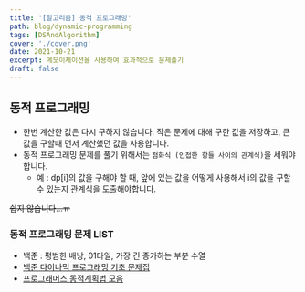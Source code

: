 ```yaml
---
title: '[알고리즘] 동적 프로그래밍'
path: blog/dynamic-programming
tags: [DSAndAlgorithm]
cover: './cover.png'
date: 2021-10-21
excerpt: 메모이제이션을 사용하여 효과적으로 문제풀기
draft: false
---
```


## 동적 프로그래밍

- 한번 계산한 값은 다시 구하지 않습니다. 작은 문제에 대해 구한 값을 저장하고, 큰 값을 구할때 먼저 계산했던 값을 사용합니다.
- 동적 프로그래밍 문제를 풀기 위해서는 `점화식 (인접한 항들 사이의 관계식)`을 세워야 합니다.
  - 예 : dp[i]의 값을 구해야 할 때, 앞에 있는 값을 어떻게 사용해서 i의 값을 구할 수 있는지 관계식을 도출해야합니다.

~~쉽지 않습니다...ㅠ~~

### 동적 프로그래밍 문제 LIST

- 백준 : 평범한 배낭, 01타일, 가장 긴 증가하는 부분 수열
- [백준 다이나믹 프로그래밍 기초 문제집](https://www.acmicpc.net/workbook/view/3939)
- [프로그래머스 동적계획법 모음](https://programmers.co.kr/learn/courses/30/parts/12263)
